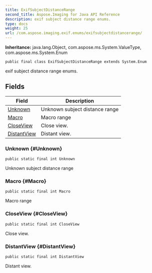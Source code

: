 ```yaml
---
title: ExifSubjectDistanceRange
second_title: Aspose.Imaging for Java API Reference
description: exif subject distance range enums.
type: docs
weight: 25
url: /com.aspose.imaging.exif.enums/exifsubjectdistancerange/
---
```

**Inheritance:**
java.lang.Object, com.aspose.ms.System.ValueType, com.aspose.ms.System.Enum
```
public final class ExifSubjectDistanceRange extends System.Enum
```

exif subject distance range enums.
## Fields

| Field | Description |
| --- | --- |
| [Unknown](#Unknown) | Unknown subject distance range |
| [Macro](#Macro) | Macro range |
| [CloseView](#CloseView) | Close view. |
| [DistantView](#DistantView) | Distant view. |
### Unknown {#Unknown}
```
public static final int Unknown
```


Unknown subject distance range

### Macro {#Macro}
```
public static final int Macro
```


Macro range

### CloseView {#CloseView}
```
public static final int CloseView
```


Close view.

### DistantView {#DistantView}
```
public static final int DistantView
```


Distant view.

